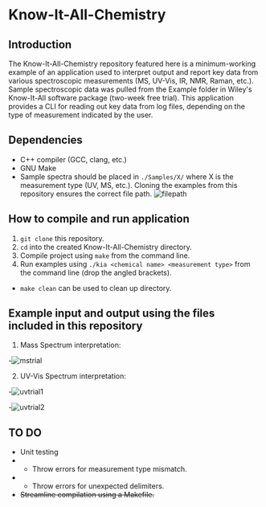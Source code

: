 # Know-It-All-Chemistry

## Introduction
The Know-It-All-Chemistry repository featured here is a minimum-working example of an application used to interpret output and report key data from various spectroscopic measurements (MS, UV-Vis, IR, NMR, Raman, etc.). Sample spectroscopic data was pulled from the Example folder in Wiley's Know-It-All software package (two-week free trial). This application provides a CLI for reading out key data from log files, depending on the type of measurement indicated by the user.

## Dependencies
* C++ compiler (GCC, clang, etc.)
* GNU Make
* Sample spectra should be placed in `./Samples/X/` where X is the measurement type (UV, MS, etc.). Cloning the examples from this repository ensures the correct file path.
 ![filepath](https://user-images.githubusercontent.com/49886228/149148102-e24e80cc-f2e6-4383-bfe6-f96dd6cce4eb.png)

## How to compile and run application
1. `git clone` this repository.
2. `cd` into the created Know-It-All-Chemistry directory.
3. Compile project using `make` from the command line.
4. Run examples using `./kia <chemical name> <measurement type>` from the command line (drop the angled brackets).
  * `make clean` can be used to clean up directory.

## Example input and output using the files included in this repository
1. Mass Spectrum interpretation:

-![mstrial](https://user-images.githubusercontent.com/49886228/149187100-f2ce5707-6a5b-4138-80bd-2cf2629e9539.png)

2. UV-Vis Spectrum interpretation:

-![uvtrial1](https://user-images.githubusercontent.com/49886228/149187320-a3b2889c-59b5-4d12-ac99-5a2fa2fb17c2.png)

-![uvtrial2](https://user-images.githubusercontent.com/49886228/149187332-a3745a72-5ce8-4f39-9a1b-080d909ba5b5.png)



## TO DO
* Unit testing
* * Throw errors for measurement type mismatch.
* * Throw errors for unexpected delimiters.
* ~~Streamline compilation using a Makefile.~~
